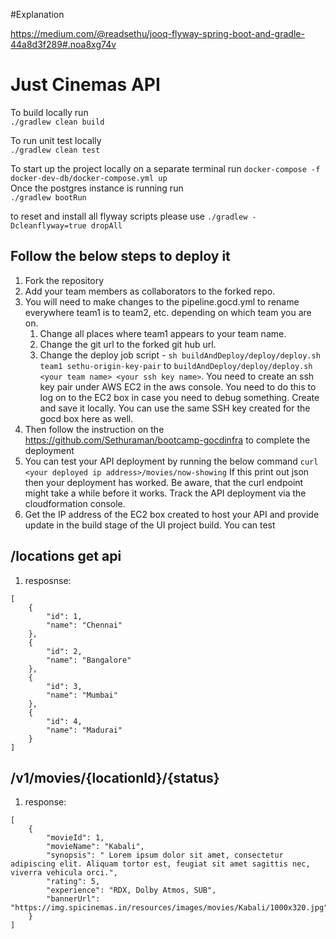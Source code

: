 #Explanation

https://medium.com/@readsethu/jooq-flyway-spring-boot-and-gradle-44a8d3f289#.noa8xg74v


# Just Cinemas API

To build locally run  
```./gradlew clean build```

To run unit test locally  
```./gradlew clean test```

To start up the project locally on a separate terminal run
```docker-compose -f docker-dev-db/docker-compose.yml up```  
Once the postgres instance is running run  
```./gradlew bootRun```

to reset and install all flyway scripts please use
```./gradlew -Dcleanflyway=true dropAll ```


## Follow the below steps to deploy it

1. Fork the repository
2. Add your team members as collaborators to the forked repo.
3. You will need to make changes to the pipeline.gocd.yml to rename everywhere team1 is to team2, etc. depending on which team you are on.
    1. Change all places where team1 appears to your team name.
    2. Change the git url to the forked git hub url.
    3. Change the deploy job script - ```sh buildAndDeploy/deploy/deploy.sh team1 sethu-origin-key-pair``` to ```buildAndDeploy/deploy/deploy.sh <your team name> <your ssh key name>```. You need to create an ssh key pair under AWS EC2 in the aws console. You need to do this to log on to the EC2 box in case you need to debug something. Create and save it locally. You can use the same SSH key created for the gocd box here as well.
4. Then follow the instruction on the https://github.com/Sethuraman/bootcamp-gocdinfra to complete the deployment
5. You can test your API deployment by running the below command
```curl <your deployed ip address>/movies/now-showing``` If this print out json then your deployment has worked. Be aware, that the curl endpoint might take a while before it works. Track the API deployment via the cloudformation console. 
5. Get the IP address of the EC2 box created to host your API and provide update in the build stage of the UI project build. You can test 







## /locations get api

1. resposnse:
```
[
    {
        "id": 1,
        "name": "Chennai"
    },
    {
        "id": 2,
        "name": "Bangalore"
    },
    {
        "id": 3,
        "name": "Mumbai"
    },
    {
        "id": 4,
        "name": "Madurai"
    }
]
```

## /v1/movies/{locationId}/{status}

1. response:
```concept
[
    {
        "movieId": 1,
        "movieName": "Kabali",
        "synopsis": " Lorem ipsum dolor sit amet, consectetur adipiscing elit. Aliquam tortor est, feugiat sit amet sagittis nec, viverra vehicula orci.",
        "rating": 5,
        "experience": "RDX, Dolby Atmos, SUB",
        "bannerUrl": "https://img.spicinemas.in/resources/images/movies/Kabali/1000x320.jpg"
    }
]
```
